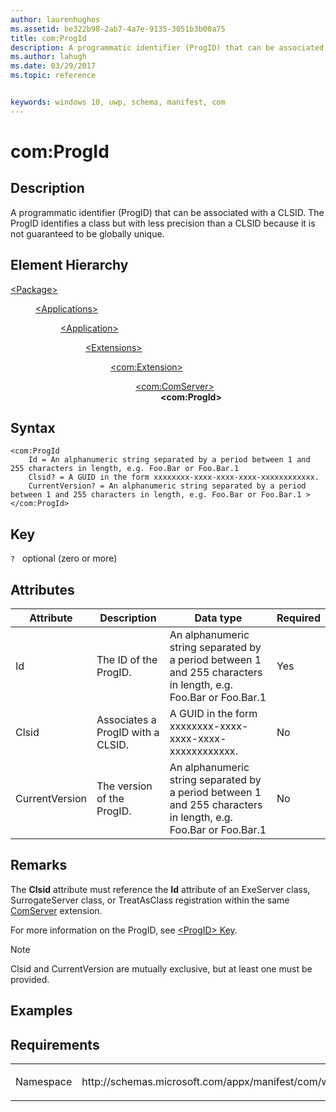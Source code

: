 ```yaml
---
author: laurenhughes
ms.assetid: be322b98-2ab7-4a7e-9135-3051b3b00a75
title: com:ProgId
description: A programmatic identifier (ProgID) that can be associated with a CLSID.
ms.author: lahugh
ms.date: 03/29/2017
ms.topic: reference


keywords: windows 10, uwp, schema, manifest, com
---
```



# com:ProgId

## Description
A programmatic identifier (ProgID) that can be associated with a CLSID. The ProgID identifies a class but with less precision than a CLSID because it is not guaranteed to be globally unique.

## Element Hierarchy
<dl>
<dt><a href="element-package.md">&lt;Package&gt;</a></dt>
<dd>
<dl>
<dt><a href="element-applications.md">&lt;Applications&gt;</a></dt>
<dd>
<dl>
<dt><a href="element-application.md">&lt;Application&gt;</a></dt>
<dd>
<dl>
<dt><a href="element-1-extensions.md">&lt;Extensions&gt;</a></dt>
<dd>
<dl>
<dt><a href="element-com-extension.md">&lt;com:Extension&gt;</a></dt>
<dd>
<dl>
<dt><a href="element-com-comserver.md">&lt;com:ComServer&gt;</a></dt>
<dd><b>&lt;com:ProgId&gt;</b></dd>
</dl>
</dd>
</dl>
</dd>
</dl>
</dd>
</dl>
</dd>
</dl>
</dd>
</dl>

## Syntax
```syntax
<com:ProgId 
    Id = An alphanumeric string separated by a period between 1 and 255 characters in length, e.g. Foo.Bar or Foo.Bar.1
    Clsid? = A GUID in the form xxxxxxxx-xxxx-xxxx-xxxx-xxxxxxxxxxxx.
    CurrentVersion? = An alphanumeric string separated by a period between 1 and 255 characters in length, e.g. Foo.Bar or Foo.Bar.1 >
</com:ProgId>
```

## Key
`?`   optional (zero or more)

## Attributes

| Attribute | Description | Data type | Required |
|-----------|-------------|-----------|----------|
| Id | The ID of the ProgID. | An alphanumeric string separated by a period between 1 and 255 characters in length, e.g. Foo.Bar or Foo.Bar.1 | Yes |
| Clsid | Associates a ProgID with a CLSID. | A GUID in the form xxxxxxxx-xxxx-xxxx-xxxx-xxxxxxxxxxxx. | No |
| CurrentVersion | The version of the ProgID. | An alphanumeric string separated by a period between 1 and 255 characters in length, e.g. Foo.Bar or Foo.Bar.1 | No |

## Remarks
The **Clsid** attribute must reference the **Id** attribute of an ExeServer class, SurrogateServer class, or TreatAsClass registration within the same [ComServer](element-com-comserver.md) extension.

For more information on the ProgID, see [&lt;ProgID&gt; Key](https://msdn.microsoft.com/library/windows/desktop/dd542719.aspx).

> [!NOTE]
> Clsid and CurrentVersion are mutually exclusive, but at least one must be provided.

## Examples

## Requirements
<table>
<colgroup>
<col width="50%" />
<col width="50%" />
</colgroup>
<tbody>
<tr class="odd">
<td><p>Namespace</p></td>
<td><p>http://schemas.microsoft.com/appx/manifest/com/windows10</p></td>
</tr>
</tbody>
</table>